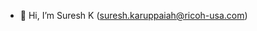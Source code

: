 - 👋 Hi, I’m Suresh K (suresh.karuppaiah@ricoh-usa.com)


<!---
sureshk86ss/sureshk86ss is a ✨ special ✨ repository because its `README.md` (this file) appears on your GitHub profile.
You can click the Preview link to take a look at your changes.
--->

